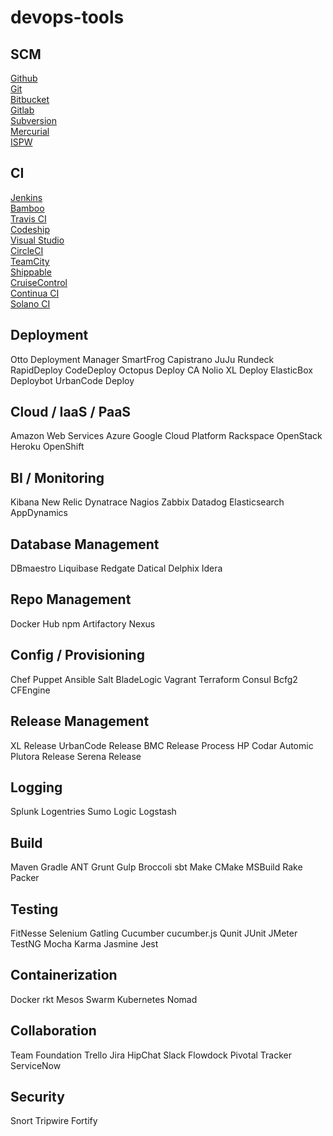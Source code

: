 # devops-tools

## SCM
[Github](https://github.com/)\
[Git](https://git-scm.com/)\
[Bitbucket](https://bitbucket.org/)\
[Gitlab](https://gitlab.com/)\
[Subversion](https://subversion.apache.org/)\
[Mercurial](https://www.mercurial-scm.org/)\
[ISPW](https://compuware.com/ispw-source-code-management/)

## CI
[Jenkins](https://jenkins.io/)\
[Bamboo](https://fr.atlassian.com/software/bamboo)\
[Travis CI](https://travis-ci.org/)\
[Codeship](https://codeship.com/)\
[Visual Studio](https://visualstudio.microsoft.com/fr/team-services/continuous-integration/)\
[CircleCI](https://circleci.com/)\
[TeamCity](https://www.jetbrains.com/teamcity/)\
[Shippable](www.shippable.com/)\
[CruiseControl](cruisecontrol.sourceforge.net/)\
[Continua CI](https://www.finalbuilder.com/continua-ci)\
[Solano CI](https://ci.solanolabs.com/)

## Deployment

Otto
Deployment Manager
SmartFrog
Capistrano
JuJu
Rundeck
RapidDeploy
CodeDeploy
Octopus Deploy
CA Nolio
XL Deploy
ElasticBox
Deploybot
UrbanCode Deploy

## Cloud / IaaS / PaaS

Amazon Web Services
Azure
Google Cloud Platform
Rackspace
OpenStack
Heroku
OpenShift

## BI / Monitoring

Kibana
New Relic
Dynatrace
Nagios
Zabbix
Datadog
Elasticsearch
AppDynamics

## Database Management
DBmaestro
Liquibase
Redgate
Datical
Delphix
Idera

## Repo Management

Docker Hub
npm
Artifactory
Nexus

## Config / Provisioning

Chef
Puppet
Ansible
Salt
BladeLogic
Vagrant
Terraform
Consul
Bcfg2
CFEngine

## Release Management

XL Release
UrbanCode Release
BMC Release Process
HP Codar
Automic
Plutora Release
Serena Release

## Logging

Splunk
Logentries
Sumo Logic
Logstash

## Build

Maven
Gradle
ANT
Grunt
Gulp
Broccoli
sbt
Make
CMake
MSBuild
Rake
Packer

## Testing

FitNesse
Selenium
Gatling
Cucumber
cucumber.js
Qunit
JUnit
JMeter
TestNG
Mocha
Karma
Jasmine
Jest

## Containerization

Docker
rkt
Mesos
Swarm
Kubernetes
Nomad

## Collaboration

Team Foundation
Trello
Jira
HipChat
Slack
Flowdock
Pivotal Tracker
ServiceNow

## Security

Snort
Tripwire
Fortify
